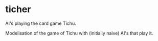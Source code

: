 # ticher
AI's playing the card game Tichu.

Modelisation of the game of Tichu with (initially naive) AI's that play it.
